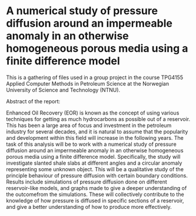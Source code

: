 # A numerical study of pressure diffusion around an impermeable anomaly in an otherwise homogeneous porous media using a finite difference model

This is a gathering of files used in a group project in the course TPG4155 Applied Computer Methods in Petroleum Science at the Norwegian University of Science and Technology (NTNU).



Abstract of the report:

Enhanced Oil Recovery (EOR) is known as the concept of using various techniques for getting as much hydrocarbons as possible out of a reservoir. This has been a large area of focus and investment in the petroleum industry for several decades, and it is natural to assume that the popularity and development within this field will increase in the following years. The task of this analysis will be to work with a numerical study of pressure diffusion around an impermeable anomaly in an otherwise homogeneous porous media using a finite difference model. Specifically, the study will investigate  slanted  shale  slabs  at  different  angles  and  a  circular  anomaly representing some unknown object. This will be a qualitative study of the principle behaviour of pressure diffusion with certain boundary conditions. Results include simulations of pressure diffusion done on different reservoir-like models, and graphs made to give a deeper understanding of the outcomefrom the simulations. These will collectively contribute to the knowledge of how pressure is diffused in specific sections of a reservoir, and give a better understanding of how to produce more effectively.

